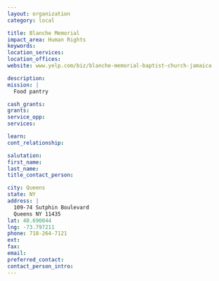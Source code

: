 ```yaml
---
layout: organization
category: local

title: Blanche Memorial
impact_area: Human Rights
keywords: 
location_services: 
location_offices: 
website: www.yelp.com/biz/blanche-memorial-baptist-church-jamaica‎

description: 
mission: |
  Food pantry

cash_grants: 
grants: 
service_opp: 
services: 

learn: 
cont_relationship: 

salutation: 
first_name: 
last_name: 
title_contact_person: 

city: Queens
state: NY
address: |
  109-74 Sutphin Boulevard  
  Queens NY 11435
lat: 40.690044
lng: -73.797211
phone: 718-264-7121
ext: 
fax: 
email: 
preferred_contact: 
contact_person_intro: 
---
```

